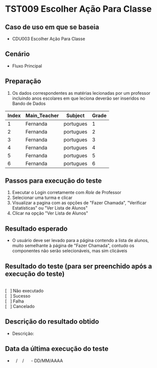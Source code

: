 # TST009 Escolher Ação Para Classe

## Caso de uso em que se baseia
- CDU003 Escolher Ação Para Classe

## Cenário
- Fluxo Principal

## Preparação
1. Os dados correspondentes as matérias lecionadas por um professor incluindo anos escolares em que leciona deverão ser inseridos no Bando de Dados

| Index | Main_Teacher | Subject | Grade |
|-------|--------------|---------|-------|
|   1   |   Fernanda  |  portugues   |   1   |
|   2   |   Fernanda  |  portugues   |   2   |
|   3   |   Fernanda  |  portugues   |   3   |
|   4   |   Fernanda  |  portugues   |   4   |
|   5   |   Fernanda  |  portugues   |   5   |
|   6   |   Fernanda  |  portugues   |   6   |


## Passos para execução do teste
1. Executar o Login corretamente com *Role* de Professor
2. Selecionar uma turma e clicar
3. Visualizar a pagina com as opções de "Fazer Chamada", "Verificar Estatísticas" ou "Ver Lista de Alunos"
4. Clicar na opção "Ver Lista de Alunos"

## Resultado esperado
- O usuário deve ser levado para a página contendo a lista de alunos, muito semelhante à página de "Fazer Chamada", contudo os componentes não serão selecionáveis, mas sim clicáveis

## Resultado do teste (para ser preenchido após a execução do teste)
<br>
[&nbsp;&nbsp;&nbsp;] Não executado
<br>
[&nbsp;&nbsp;&nbsp;] Sucesso
<br>
[&nbsp;&nbsp;&nbsp;] Falha
<br>
[&nbsp;&nbsp;&nbsp;] Cancelado

## Descrição do resultado obtido
- Descrição: 

## Data da última execução do teste
-  &nbsp;&nbsp; / &nbsp;&nbsp; / &nbsp;&nbsp;&nbsp;&nbsp; - DD/MM/AAAA
